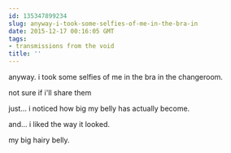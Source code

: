 ```yaml
---
id: 135347899234
slug: anyway-i-took-some-selfies-of-me-in-the-bra-in
date: 2015-12-17 00:16:05 GMT
tags:
- transmissions from the void
title: ''
---
```


anyway. i took some selfies of me in the bra in the changeroom.

not sure if i'll share them

just... i noticed how big my belly has actually become.

and... i liked the way it looked.

my big hairy belly. 

